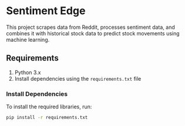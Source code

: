# Sentiment Edge

This project scrapes data from Reddit, processes sentiment data, and combines it with historical stock data to predict stock movements using machine learning.

## Requirements

1. Python 3.x
2. Install dependencies using the `requirements.txt` file

### Install Dependencies
To install the required libraries, run:
```bash
pip install -r requirements.txt
